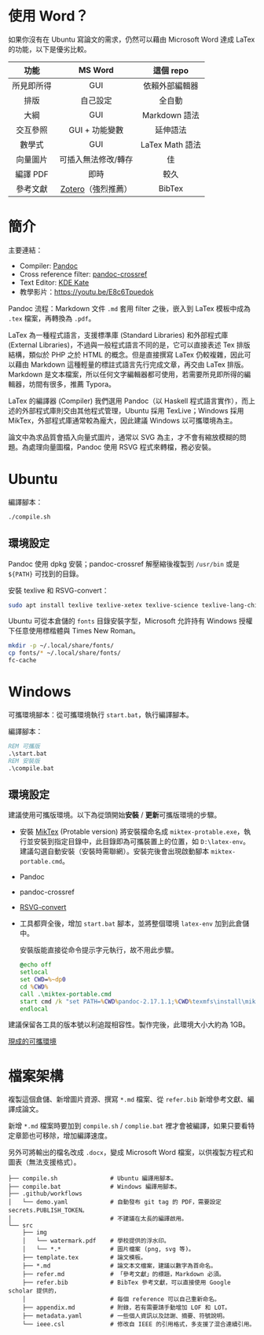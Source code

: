 # 使用 Word？

如果你沒有在 Ubuntu 寫論文的需求，仍然可以藉由 Microsoft Word 達成 LaTex 的功能，以下是優劣比較。

| 功能 | MS Word | 這個 repo |
|:----:|:-------:|:---------:|
| 所見即所得 | GUI | 依賴外部編輯器 |
| 排版 | 自己設定 | 全自動 |
| 大綱 | GUI | Markdown 語法 |
| 交互參照 | GUI + 功能變數 | 延伸語法 |
| 數學式 | GUI | LaTex Math 語法 |
| 向量圖片 | 可插入無法修改/轉存 | 佳 | 
| 編譯 PDF | 即時 | 較久 |
| 參考文獻 | [Zotero](https://www.zotero.org/)（強烈推薦） | BibTex |

# 簡介

主要連結：

+ Compiler: [Pandoc](https://github.com/jgm/pandoc/releases/)
+ Cross reference filter: [pandoc-crossref](https://github.com/lierdakil/pandoc-crossref/releases/)
+ Text Editor: [KDE Kate](https://kate-editor.org/)
+ 教學影片：<https://youtu.be/E8c6Tpuedok>

Pandoc 流程：Markdown 文件 `.md` 套用 filter 之後，嵌入到 LaTex 模板中成為 `.tex` 檔案，再轉換為 `.pdf`。

LaTex 為一種程式語言，支援標準庫 (Standard Libraries) 和外部程式庫 (External Libraries)，不過與一般程式語言不同的是，它可以直接表述 Tex 排版結構，類似於 PHP 之於 HTML 的概念。但是直接撰寫 LaTex 仍較複雜，因此可以藉由 Markdown 這種輕量的標註式語言先行完成文章，再交由 LaTex 排版。Markdown 是文本檔案，所以任何文字編輯器都可使用，若需要所見即所得的編輯器，坊間有很多，推薦 Typora。

LaTex 的編譯器 (Compiler) 我們選用 Pandoc（以 Haskell 程式語言實作），而上述的外部程式庫則交由其他程式管理，Ubuntu 採用 TexLive；Windows 採用 MikTex，外部程式庫通常較為龐大，因此建議 Windows 以可攜環境為主。

論文中為求品質會插入向量式圖片，通常以 SVG 為主，才不會有縮放模糊的問題。為處理向量圖檔，Pandoc 使用 RSVG 程式來轉檔，務必安裝。

# Ubuntu

編譯腳本：

```bash
./compile.sh
```

## 環境設定

Pandoc 使用 dpkg 安裝；pandoc-crossref 解壓縮後複製到 `/usr/bin` 或是 `${PATH}` 可找到的目錄。

安裝 texlive 和 RSVG-convert：

```bash
sudo apt install texlive texlive-xetex texlive-science texlive-lang-chinese librsvg2-bin
```

Ubuntu 可從本倉儲的 `fonts` 目錄安裝字型，Microsoft 允許持有 Windows 授權下任意使用標楷體與 Times New Roman。

```bash
mkdir -p ~/.local/share/fonts/
cp fonts/* ~/.local/share/fonts/
fc-cache
```

# Windows

可攜環境腳本：從可攜環境執行 `start.bat`，執行編譯腳本。

編譯腳本：

```bat
REM 可攜版
.\start.bat
REM 安裝版
.\compile.bat
```

## 環境設定

建議使用可攜版環境。以下為從頭開始**安裝** / **更新**可攜版環境的步驟。

+ 安裝 [MikTex](http://www.texts.io/support/0002/) (Protable version)
  將安裝檔命名成 `miktex-protable.exe`，執行並安裝到指定目錄中，此目錄即為可攜裝置上的位置，如 `D:\latex-env`。建議勾選自動安裝（安裝時需聯網）。安裝完後會出現啟動腳本 `miktex-portable.cmd`。
+ Pandoc
+ pandoc-crossref
+ [RSVG-convert](https://sourceforge.net/projects/tumagcc/files/)
+ 工具都齊全後，增加 `start.bat` 腳本，並將整個環境 `latex-env` 加到此倉儲中。

  安裝版能直接從命令提示字元執行，故不用此步驟。
  ```bat
  @echo off
  setlocal
  set CWD=%~dp0
  cd %CWD%
  call .\miktex-portable.cmd
  start cmd /k "set PATH=%CWD%pandoc-2.17.1.1;%CWD%texmfs\install\miktex\bin\x64;%CWD%rsvg-convert-2.40.19;%PATH% && call .\compile.bat && if %ERRORLEVEL% EQU 0 exit"
  endlocal
  ```

建議保留各工具的版本號以利追蹤相容性。製作完後，此環境大小大約為 1GB。

[現成的可攜環境](https://drive.google.com/file/d/1Z7ZMWJWszQmBCppz3DZx3tj74a5RAYTC/view?usp=sharing)

# 檔案架構

複製這個倉儲、新增圖片資源、撰寫 `*.md` 檔案、從 `refer.bib` 新增參考文獻、編譯成論文。

新增 `*.md` 檔案時要加到 `compile.sh` / `complie.bat` 裡才會被編譯，如果只要看特定章節也可移除，增加編譯速度。

另外可將輸出的檔名改成 `.docx`，變成 Microsoft Word 檔案，以供複製方程式和圖表（無法支援格式）。

```
├── compile.sh               # Ubuntu 編譯用腳本。
├── compile.bat              # Windows 編譯用腳本。
├── .github/workflows
│   └── demo.yaml            # 自動發布 git tag 的 PDF，需要設定 secrets.PUBLISH_TOKEN。
│                            # 不建議在太長的編譯啟用。
└── src
    ├── img
    │   └── watermark.pdf    # 學校提供的浮水印。
    │   └── *.*              # 圖片檔案 (png, svg 等)。
    ├── template.tex         # 論文模板。
    ├── *.md                 # 論文本文檔案，建議以數字為首命名。
    ├── refer.md             # 「參考文獻」的標題，Markdown 必須。
    ├── refer.bib            # BibTex 參考文獻，可以直接使用 Google scholar 提供的，
    │                        # 每個 reference 可以自己重新命名。
    ├── appendix.md          # 附錄，若有需要請手動增加 LOF 和 LOT。
    ├── metadata.yaml        # 一些個人資訊以及誌謝、摘要、符號說明。
    └── ieee.csl             # 修改自 IEEE 的引用格式，多支援了混合連續引用。
```
